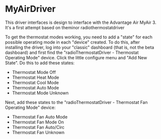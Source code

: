 MyAirDriver
=====================

This driver interfaces is design to interface with the Advantage Air MyAir 3. 
It's a first attempt based on theminor radiothermostatdriver

To get the thermostat modes working, you need to add a "state" for each possible operating mode in each "device" created. To do this, after installing the driver, log into your "classic" dashboard (that is, not the beta dashboard) and first find the "radioThermostatDriver - Thermostat Operating Mode" device. Click the little configure menu and "Add New State". Do this to add these states:

<ul>
<li>Thermostat Mode Off</li>
<li>Thermostat Heat Mode</li>
<li>Thermostat Cool Mode</li>
<li>Thermostat Auto Mode</li>
<li>Thermostat Mode Unknown</li>
</ul>
Next, add these states to the "radioThermostatDriver - Thermostat Fan Operating Mode" device:
<ul>
<li>Thermostat Fan Auto Mode</li>
<li>Thermostat Fan Mode On</li>
<li>Thermostat Fan Auto/Circ</li>
<li>Thermostat Fan Unknown</li>
</ul>

